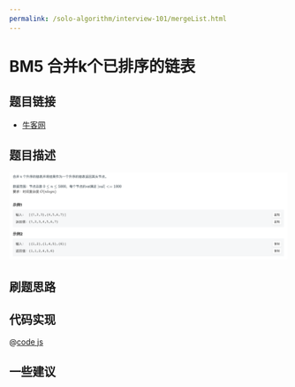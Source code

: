 ```yaml
---
permalink: /solo-algorithm/interview-101/mergeList.html
---
```


# BM5 合并k个已排序的链表

## 题目链接

- [牛客网](https://www.nowcoder.com/share/jump/8484115461694589240005)

## 题目描述

![反转链表.png](../images/mergeLists.png)

## 刷题思路

## 代码实现

@[code js](@algorithm/interview-101/mergeLists.js)

## 一些建议
